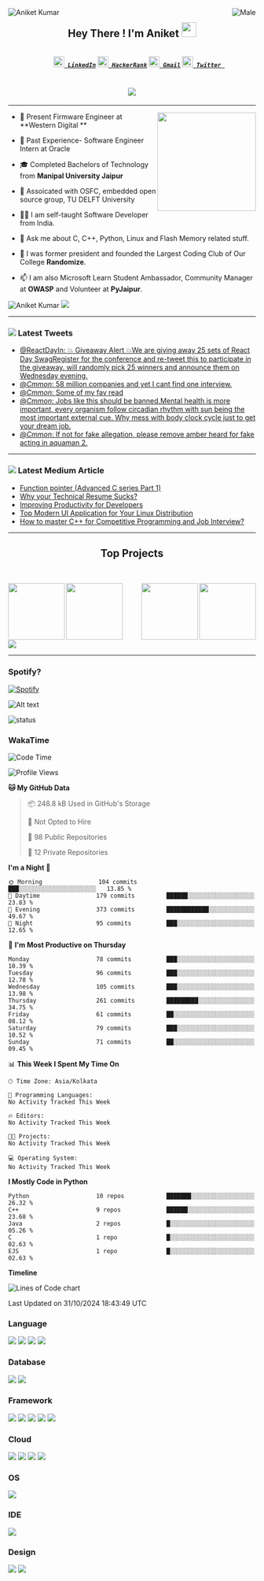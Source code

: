 <img align="left" src="https://visitor-badge.laobi.icu/badge?page_id=C-mmon.C-mmon" alt="Aniket Kumar" >
<img align="right" src="https://img.shields.io/badge/gender-%F0%9F%A4%B5-lightgrey" alt="Male"> 


<h2 align='center'>Hey There ! I'm Aniket <img src="https://raw.githubusercontent.com/ABSphreak/ABSphreak/master/gifs/Hi.gif" width="30px"></h2>

<h5 align="center">
  <code>
    <a href="https://www.linkedin.com/in/cmmon/" title="LinkedIn Profile"><img width="22" src="https://github.com/zumrudu-anka/zumrudu-anka/blob/master/images/linkedin.svg"> LinkedIn</a></code>
  <code><a href="https://www.hackerrank.com/aniketsinha101" title="HackerRank Profile"><img width="22" src="https://github.com/zumrudu-anka/zumrudu-anka/blob/master/images/hackerrank.png"> HackerRank</a></code>
  <code><a href="aniketsinha101@gmail.com" title="Gmail"><img width="22" src="https://github.com/C-mmon/C-mmon/blob/main/svg/gmail.svg"> Gmail</a></code>
  <code><a href="https://twitter.com/cmmonco" title="Twitter"><img width="22" src="https://upload.wikimedia.org/wikipedia/sco/9/9f/Twitter_bird_logo_2012.svg"> Twitter </a></code>
  
</h5>
<h1 align="center">
  <a href="https://git.io/typing-svg">
    <img src="https://readme-typing-svg.herokuapp.com?vCenter=true&lines=What+is+plural+of+regex%3F;Regrets;How+do+functions+breakup%3F;They+stop+calling+each+other;RIP+Internet+Explorer;Violets+are+Red;Roses+are+Blue+;I+use+Linux+;What+about+you%3F">
  </a>
</h1>

---

<img align='right' src="https://media.giphy.com/media/xUA7bdpLxQhsSQdyog/giphy.gif" width='200"'>

- 💼 Present Firmware Engineer at **Western Digital **

- 👔 Past Experience- Software Engineer Intern at Oracle

- 🎓 Completed Bachelors of Technology from **Manipal University Jaipur**

- 👯 Assoicated with OSFC, embedded open source group, TU DELFT University

- 👨‍💻 I am self-taught Software Developer from India.

- 💬 Ask me about C, C++, Python, Linux and Flash Memory related stuff.

- 🧠 I was former president and founded the Largest Coding Club of Our College **Randomize**.

- 📫 I am also Microsoft Learn Student Ambassador, Community Manager at **OWASP** and Volunteer at **PyJaipur**.
<h> </h>
 <p align="left"> <img src="https://github.com/C-mmon/C-mmon/blob/main/generated/languages.svg" alt="Aniket Kumar" />  <img src="https://github.com/C-mmon/C-mmon/blob/main/generated/overview.svg" /> </p>
 
 
 ---
 

### <img src="https://img.icons8.com/color/48/000000/twitter-circled--v5.png"/> Latest Tweets
<!-- TWITTER:START -->
- [@ReactDayIn: 💥 Giveaway Alert 💥We are giving away 25 sets of React Day SwagRegister for the conference and re-tweet this to participate in the giveaway.  will randomly pick 25 winners and announce them on Wednesday evening.](https://twitter.com/ReactDayIn/status/1531186023136636928)
- [@_Cmmon_: 58 million companies and yet I cant find one interview.](https://twitter.com/_Cmmon_/status/1530274609022455813)
- [@_Cmmon_: Some of my fav read](https://twitter.com/_Cmmon_/status/1529181643830853632)
- [@_Cmmon_: Jobs like this should be banned.Mental health is more important, every organism follow circadian rhythm with sun being the most important external cue. Why mess with body clock cycle just to get your dream job.](https://twitter.com/_Cmmon_/status/1528300667105710080)
- [@_Cmmon_: If not for fake allegation, please remove amber heard for fake acting in aquaman 2.](https://twitter.com/_Cmmon_/status/1524341876530159616)
<!-- TWITTER:END -->

---

### <img src="https://img.icons8.com/ios-filled/50/000000/medium-monogram--v1.png"/> Latest Medium Article
<!-- MEDIUM-STORY-LIST:START -->
- [Function pointer &lpar;Advanced C series Part 1&rpar;](https://cmmon.medium.com/function-pointer-advanced-c-series-part-1-0fd2af7f97e5?source=rss-75cab60fe82c------2)
- [Why your Technical Resume Sucks?](https://cmmon.medium.com/why-your-technical-resume-sucks-745c45b4f98e?source=rss-75cab60fe82c------2)
- [Improving Productivity for Developers](https://cmmon.medium.com/improving-productivity-for-developers-790d64ea6d34?source=rss-75cab60fe82c------2)
- [Top Modern UI Application for Your Linux Distribution](https://cmmon.medium.com/top-modern-ui-application-for-your-linux-distribution-ad848e30cdc3?source=rss-75cab60fe82c------2)
- [How to master C++ for Competitive Programming and Job Interview?](https://cmmon.medium.com/how-to-master-c-for-competitive-programming-and-job-interview-17f79f9cf9e6?source=rss-75cab60fe82c------2)
<!-- MEDIUM-STORY-LIST:END -->

---


<h2 align="center"> Top Projects </h2>
<br>
<div width="100%" align="center">
  
  <a align="left" href="https://github.com/C-mmon/MuC" title="Website"><img align="left" height="115" src="https://github-readme-stats.vercel.app/api/pin/?username=C-mmon&repo=MuC&theme=react&border_color=61dafb&border_radius=10"></a>
  
  <a align="right" href="https://github.com/C-mmon/todo" title="Website"><img align="right" height="115" src="https://github-readme-stats.vercel.app/api/pin/?username=C-mmon&repo=todo&theme=react&border_color=61dafb&border_radius=10"></a>
  
  <a align="left" href="https://github.com/C-mmon/Code_Of_The_DAY" title="Website"><img align="left" height="115" src="https://github-readme-stats.vercel.app/api/pin/?username=C-mmon&repo=Code_Of_The_DAY&theme=react&border_color=61dafb&border_radius=10"></a>
  
  <a align="right" href="https://github.com/C-mmon/Monocular-Depth-Estimation" title="Data Science"><img align="right" height="115" src="https://github-readme-stats.vercel.app/api/pin/?username=C-mmon&repo=Monocular-Depth-Estimation&theme=react&border_color=61dafb&border_radius=10"></a>
  
</div>

<br/><br/><br/><br/><br/><br/>


![](https://activity-graph.herokuapp.com/graph?username=C-mmon&theme=react-dark)

---
### Spotify?

[![Spotify](https://novatorem-6ciftk0cw-c-mmon.vercel.app/api/spotify)](https://open.spotify.com/user/31hlfdvspmvhaypcl4qf7ebsbs2q)

![Alt text](https://spotify-recently-played-readme.vercel.app/api?user=31hlfdvspmvhaypcl4qf7ebsbs2q)

![status](https://img.shields.io/badge/status-up-brightgreen) 

### WakaTime 
<!--START_SECTION:waka-->
![Code Time](http://img.shields.io/badge/Code%20Time-66%20hrs%2049%20mins-blue)

![Profile Views](http://img.shields.io/badge/Profile%20Views-0-blue)

**🐱 My GitHub Data** 

> 📦 248.8 kB Used in GitHub's Storage 
 > 
> 🚫 Not Opted to Hire
 > 
> 📜 98 Public Repositories 
 > 
> 🔑 12 Private Repositories 
 > 
**I'm a Night 🦉** 

```text
🌞 Morning                104 commits         ███░░░░░░░░░░░░░░░░░░░░░░   13.85 % 
🌆 Daytime                179 commits         ██████░░░░░░░░░░░░░░░░░░░   23.83 % 
🌃 Evening                373 commits         ████████████░░░░░░░░░░░░░   49.67 % 
🌙 Night                  95 commits          ███░░░░░░░░░░░░░░░░░░░░░░   12.65 % 
```
📅 **I'm Most Productive on Thursday** 

```text
Monday                   78 commits          ███░░░░░░░░░░░░░░░░░░░░░░   10.39 % 
Tuesday                  96 commits          ███░░░░░░░░░░░░░░░░░░░░░░   12.78 % 
Wednesday                105 commits         ███░░░░░░░░░░░░░░░░░░░░░░   13.98 % 
Thursday                 261 commits         █████████░░░░░░░░░░░░░░░░   34.75 % 
Friday                   61 commits          ██░░░░░░░░░░░░░░░░░░░░░░░   08.12 % 
Saturday                 79 commits          ███░░░░░░░░░░░░░░░░░░░░░░   10.52 % 
Sunday                   71 commits          ██░░░░░░░░░░░░░░░░░░░░░░░   09.45 % 
```


📊 **This Week I Spent My Time On** 

```text
🕑︎ Time Zone: Asia/Kolkata

💬 Programming Languages: 
No Activity Tracked This Week

🔥 Editors: 
No Activity Tracked This Week

🐱‍💻 Projects: 
No Activity Tracked This Week

💻 Operating System: 
No Activity Tracked This Week
```

**I Mostly Code in Python** 

```text
Python                   10 repos            ███████░░░░░░░░░░░░░░░░░░   26.32 % 
C++                      9 repos             ██████░░░░░░░░░░░░░░░░░░░   23.68 % 
Java                     2 repos             █░░░░░░░░░░░░░░░░░░░░░░░░   05.26 % 
C                        1 repo              █░░░░░░░░░░░░░░░░░░░░░░░░   02.63 % 
EJS                      1 repo              █░░░░░░░░░░░░░░░░░░░░░░░░   02.63 % 
```



**Timeline**

![Lines of Code chart](https://raw.githubusercontent.com/C-mmon/C-mmon/main/assets/bar_graph.png)


 Last Updated on 31/10/2024 18:43:49 UTC
<!--END_SECTION:waka-->

### Language 
<p float="left">
<img src="https://img.shields.io/badge/Python-FFD43B?style=for-the-badge&logo=python&logoColor=darkgreen" />
<img src="https://img.shields.io/badge/JavaScript-F7DF1E?style=for-the-badge&logo=javascript&logoColor=black" /> 
<img src="https://img.shields.io/badge/C%2B%2B-00599C?style=for-the-badge&logo=c%2B%2B&logoColor=white" />
<img src="https://img.shields.io/badge/C-00599C?style=for-the-badge&logo=c&logoColor=white" />
</p>
                                                                                           

### Database
<p float="left">
<img src="https://img.shields.io/badge/SQLite-07405E?style=for-the-badge&logo=sqlite&logoColor=white" /> 
<img src="https://img.shields.io/badge/MySQL-00000F?style=for-the-badge&logo=mysql&logoColor=white" /> 
</p>

### Framework
<p float="left">
<img src="https://img.shields.io/badge/RASPBERRY%20PI-C51A4A.svg?&style=for-the-badge&logo=raspberry%20pi&logoColor=white" />
<img src="https://img.shields.io/badge/Shell_Script-121011?style=for-the-badge&logo=gnu-bash&logoColor=white" />
  <img src="https://img.shields.io/badge/Git-F05032?style=for-the-badge&logo=git&logoColor=white" />
  <img src="https://img.shields.io/badge/Selenium-43B02A?style=for-the-badge&logo=Selenium&logoColor=white" />
  <img src="https://img.shields.io/badge/Nginx-009639?style=for-the-badge&logo=nginx&logoColor=white" />
  </p>

### Cloud
<p float="left">
<img src="https://img.shields.io/badge/Google_Cloud-4285F4?style=for-the-badge&logo=google-cloud&logoColor=white" />
<img src="https://img.shields.io/badge/Digital_Ocean-0080FF?style=for-the-badge&logo=DigitalOcean&logoColor=white" />
<img src="https://img.shields.io/badge/microsoft%20azure-0089D6?style=for-the-badge&logo=microsoft-azure&logoColor=white" />
 <img src="https://img.shields.io/badge/GitHub_Actions-2088FF?style=for-the-badge&logo=github-actions&logoColor=white" />
                                                                                                                                   
  </p>
  
  
### OS
<img src="https://img.shields.io/badge/Arch_Linux-1793D1?style=for-the-badge&logo=arch-linux&logoColor=white" />

### IDE
<img src="https://img.shields.io/badge/VIM-%2311AB00.svg?&style=for-the-badge&logo=vim&logoColor=white" />


### Design 
<p float="left">
<img src="https://img.shields.io/badge/Adobe%20Photoshop-31A8FF?style=for-the-badge&logo=Adobe%20Photoshop&logoColor=" />

<img src="https://img.shields.io/badge/Adobe%20Illustrator-FF9A00?style=for-the-badge&logo=adobe%20illustrator&logoColor=white" />
  </p>
 
